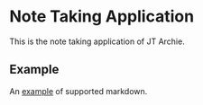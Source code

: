 # Note Taking Application

This is the note taking application of JT Archie.

## Example

An [example](EXAMPLE) of supported markdown.
